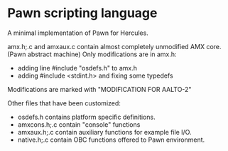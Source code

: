 Pawn scripting language
=====

A minimal implementation of Pawn for Hercules.

amx.h;.c and amxaux.c contain almost completely unmodified AMX core. (Pawn abstract machine)
Only modifications are in amx.h: 
- adding line #include "osdefs.h" to amx.h
- adding #include <stdint.h> and fixing some typedefs

Modifications are marked with "MODIFICATION FOR AALTO-2"

Other files that have been customized:

- osdefs.h contains platform specific definitions.
- amxcons.h;.c contain "console" functions
- amxaux.h;.c contain auxiliary functions for example file I/O.
- native.h;.c contain OBC functions offered to Pawn environment.
